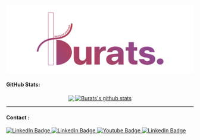 <!-- ## Hi  , I'm Bew ! Welcome to my space . 🎨 ☘️ -->



<!--
**bewburats/bewburats** is a ✨ _special_ ✨ repository because its `README.md` (this file) appears on your GitHub profile.

Here are some ideas to get you started:

- 🔭 I’m currently working on ...
- 🌱 I’m currently learning ...
- 👯 I’m looking to collaborate on ...
- 🤔 I’m looking for help with ...
- 💬 Ask me about ...
- 📫 How to reach me: ...
- 😄 Pronouns: ...
- ⚡ Fun fact: ...
-->
<!-- [![Top Langs](https://github-readme-stats.vercel.app/api/top-langs/?username=bewburats&layout=compact)](https://github.com/bewburats/github-readme-stats) -->
<div id="header" align="center">
<img src="logo1.png"/>
</div>

#### GitHub Stats:


<div style="display:flex;justify-content:center;align-items: start; gap:2px">
<a href="https://github.com/bewburats/github-readme-stats"><img align="center" src="https://github-readme-stats.vercel.app/api/top-langs/?username=bewburats&layout=compact&hide_border=true&bg_color=DEG,b35778,a85582,964f90&title_color=ffff&text_color=ffff" /></a> 
 <a href="https://github.com/bewburats/github-readme-stats"><img align="center" src="https://github-readme-stats.vercel.app/api?username=bewburats&show_icons=true&include_all_commits=true&theme=buefy&&hide=contribs,prs&hide_border=true&bg_color=DEG,b35778,a85582,964f90&title_color=ffff&text_color=ffff&icon_color=ffdc80&hide_border=true" alt="Burats's github stats" /></a> 

</div>

<hr>

#### Contact :

<div id="badges" >
<a href="https://www.linkedin.com/in/buratsakorn-boonma-35258b199/">
    <img src="https://img.shields.io/badge/-buratsakorn.boon@gmail.com-red?style=for-the-badge&logo=gmail&logoColor=white" alt="LinkedIn Badge"/>
  </a>
  <a href="https://www.linkedin.com/in/buratsakorn-boonma-35258b199/">
    <img src="https://img.shields.io/badge/-Buratsakorn%20Boonma-blue?style=for-the-badge&logo=linkedin" alt="LinkedIn Badge"/>
  </a>
  <a href="https://www.instagram.com/bewyour.concept/">
    <img src="https://img.shields.io/badge/-bewyour.concept-e1306c?style=for-the-badge&logo=instagram&logoColor=white" alt="Youtube Badge"/>
  </a>
 <a href="https://www.behance.net/buratsboonma">
    <img src="https://img.shields.io/badge/-Buratsakorn%20Boonma-0040ff?style=for-the-badge&logo=behance" alt="LinkedIn Badge"/>
  </a>
</div>

<br>






